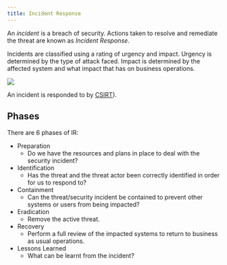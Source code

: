 ```yaml
---
title: Incident Response
---
```


An _incident_ is a breach of security. Actions taken to resolve and remediate the threat are known as _Incident Response_.

Incidents are classified using a rating of urgency and impact. Urgency is determined by the type of attack faced. Impact is determined by the affected system and what impact that has on business operations.

![](https://tryhackme-images.s3.amazonaws.com/user-uploads/5de96d9ca744773ea7ef8c00/room-content/ab0cc8478b0bce9a400187f559d36dd6.png)

An incident is responded to by [CSIRT](/knowledge/OffSec/glossary/CSIRT.md)).

## Phases

There are 6 phases of IR:

- Preparation
  - Do we have the resources and plans in place to deal with the security incident?
- Identification
  - Has the threat and the threat actor been correctly identified in order for us to respond to?
- Containment
  - Can the threat/security incident be contained to prevent other systems or users from being impacted?
- Eradication
  - Remove the active threat.
- Recovery
  - Perform a full review of the impacted systems to return to business as usual operations.
- Lessons Learned
  - What can be learnt from the incident?
